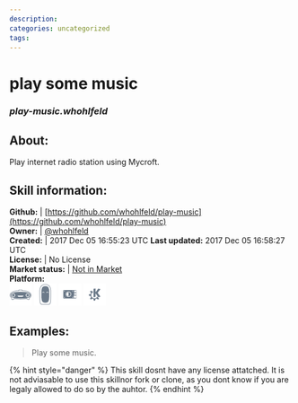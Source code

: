 ```yaml
--- 
description: 
categories: uncategorized   
tags:   
---
```


# play some music  
### _play-music.whohlfeld_  
## About:  
Play internet radio station using Mycroft.

## Skill information:  
**Github:** | [https://github.com/whohlfeld/play-music](https://github.com/whohlfeld/play-music)  
**Owner:** | [@whohlfeld](https://github.com/whohlfeld)  
**Created:** | 2017 Dec 05 16:55:23 UTC  **Last updated:** 2017 Dec 05 16:58:27 UTC  
**License:** | No License  
**Market status:** | [Not in Market](https://market.mycroft.ai/skill/)  
**Platform:**  
 ![](../.gitbook/assets/mark-1-icon.png)  ![](../.gitbook/assets/mark-2-icon.png)  ![](../.gitbook/assets/picroft-icon.png)  ![](../.gitbook/assets/kde.png)   
## Examples:  
> Play some music.  
  
{% hint style="danger" %}
This skill dosnt have any license attatched. It is not adviasable to use this skillnor fork or clone, as you dont know if you are legaly allowed to do so by the auhtor.
{% endhint %}
